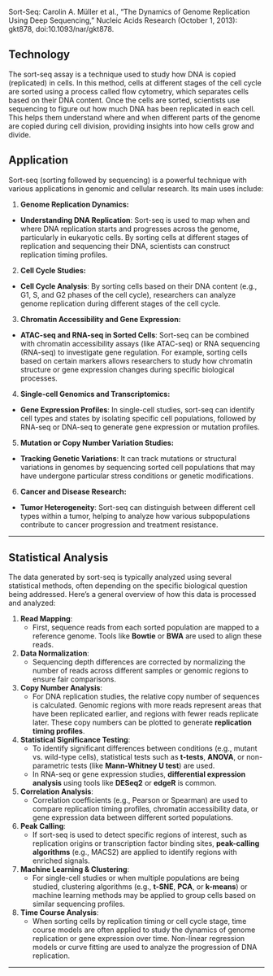 
Sort-Seq: Carolin A. Müller et al., “The Dynamics of Genome Replication Using Deep Sequencing,” Nucleic Acids Research (October 1, 2013): gkt878, doi:10.1093/nar/gkt878.

## Technology
The sort-seq assay is a technique used to study how DNA is copied (replicated) in cells. In this method, cells at different stages of the cell cycle are sorted using a process called flow cytometry, which separates cells based on their DNA content. Once the cells are sorted, scientists use sequencing to figure out how much DNA has been replicated in each cell. This helps them understand where and when different parts of the genome are copied during cell division, providing insights into how cells grow and divide.

## Application
Sort-seq (sorting followed by sequencing) is a powerful technique with various applications in genomic and cellular research. Its main uses include:
 1. **Genome Replication Dynamics:**
   - **Understanding DNA Replication**: Sort-seq is used to map when and where DNA replication starts and progresses across the genome, particularly in eukaryotic cells. By sorting cells at different stages of replication and sequencing their DNA, scientists can construct replication timing profiles.
 2. **Cell Cycle Studies:**
   - **Cell Cycle Analysis**: By sorting cells based on their DNA content (e.g., G1, S, and G2 phases of the cell cycle), researchers can analyze genome replication during different stages of the cell cycle.
 3. **Chromatin Accessibility and Gene Expression:**
   - **ATAC-seq and RNA-seq in Sorted Cells**: Sort-seq can be combined with chromatin accessibility assays (like ATAC-seq) or RNA sequencing (RNA-seq) to investigate gene regulation. For example, sorting cells based on certain markers allows researchers to study how chromatin structure or gene expression changes during specific biological processes.
 4. **Single-cell Genomics and Transcriptomics:**
   - **Gene Expression Profiles**: In single-cell studies, sort-seq can identify cell types and states by isolating specific cell populations, followed by RNA-seq or DNA-seq to generate gene expression or mutation profiles.
 5. **Mutation or Copy Number Variation Studies:**
   - **Tracking Genetic Variations**: It can track mutations or structural variations in genomes by sequencing sorted cell populations that may have undergone particular stress conditions or genetic modifications.
 6. **Cancer and Disease Research:**
   - **Tumor Heterogeneity**: Sort-seq can distinguish between different cell types within a tumor, helping to analyze how various subpopulations contribute to cancer progression and treatment resistance.
---
## Statistical Analysis
The data generated by sort-seq is typically analyzed using several statistical methods, often depending on the specific biological question being addressed. Here’s a general overview of how this data is processed and analyzed:
1. **Read Mapping**:
   - First, sequence reads from each sorted population are mapped to a reference genome. Tools like **Bowtie** or **BWA** are used to align these reads.
2. **Data Normalization**:
   - Sequencing depth differences are corrected by normalizing the number of reads across different samples or genomic regions to ensure fair comparisons.
3. **Copy Number Analysis**:
   - For DNA replication studies, the relative copy number of sequences is calculated. Genomic regions with more reads represent areas that have been replicated earlier, and regions with fewer reads replicate later. These copy numbers can be plotted to generate **replication timing profiles**.
4. **Statistical Significance Testing**:
   - To identify significant differences between conditions (e.g., mutant vs. wild-type cells), statistical tests such as **t-tests**, **ANOVA**, or non-parametric tests (like **Mann-Whitney U test**) are used.
   - In RNA-seq or gene expression studies, **differential expression analysis** using tools like **DESeq2** or **edgeR** is common.
5. **Correlation Analysis**:
   - Correlation coefficients (e.g., Pearson or Spearman) are used to compare replication timing profiles, chromatin accessibility data, or gene expression data between different sorted populations.
6. **Peak Calling**:
   - If sort-seq is used to detect specific regions of interest, such as replication origins or transcription factor binding sites, **peak-calling algorithms** (e.g., MACS2) are applied to identify regions with enriched signals.
7. **Machine Learning & Clustering**:
   - For single-cell studies or when multiple populations are being studied, clustering algorithms (e.g., **t-SNE**, **PCA**, or **k-means**) or machine learning methods may be applied to group cells based on similar sequencing profiles.
8. **Time Course Analysis**:
   - When sorting cells by replication timing or cell cycle stage, time course models are often applied to study the dynamics of genome replication or gene expression over time. Non-linear regression models or curve fitting are used to analyze the progression of DNA replication.
---

